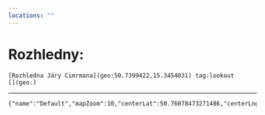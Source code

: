 ```yaml
---
locations: ""
---
```

# Rozhledny:
	[Rozhledna Járy Cimrmana](geo:50.7399422,15.3454031) tag:lookout
	[](geo:)
---


```mapview
{"name":"Default","mapZoom":10,"centerLat":50.76078473271486,"centerLng":15.364379882812502,"query":"","chosenMapSource":0,"showLinks":true,"linkColor":"red"}
```
